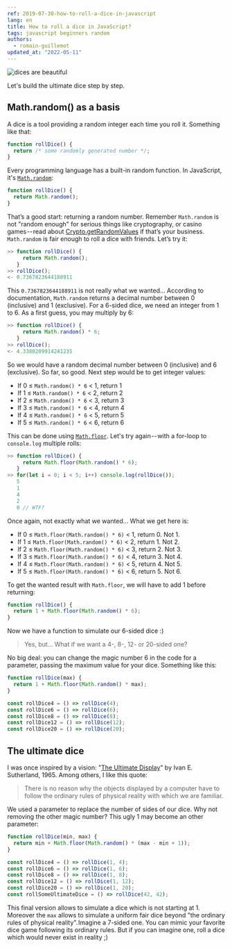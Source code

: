 ```yaml
---
ref: 2019-07-30-how-to-roll-a-dice-in-javascript
lang: en
title: How to roll a dice in JavaScript?
tags: javascript beginners random
authors:
  - romain-guillemot
updated_at: "2022-05-11"
---
```


![dices are beautiful](https://cdn-images-1.medium.com/max/1024/0*yAFHaiCH9sI5cdLe)

Let's build the ultimate dice step by step.<!--more-->

## Math.random() as a basis

A dice is a tool providing a random integer each time you roll it. Something like that:

```js
function rollDice() {
  return /* some randomly generated number */;
}
```

Every programming language has a built-in random function. In JavaScript, it's [`Math.random`](https://developer.mozilla.org/en-US/docs/Web/JavaScript/Reference/Global_Objects/Math/random):

```js
function rollDice() {
  return Math.random();
}
```

That’s a good start: returning a random number. Remember `Math.random` is not "random enough" for serious things like cryptography, or casino games -- read about [Crypto.getRandomValues](https://developer.mozilla.org/en-US/docs/Web/API/Crypto/getRandomValues) if that’s your business. `Math.random` is fair enough to roll a dice with friends. Let’s try it:

```js
>> function rollDice() {
     return Math.random();
   }
>> rollDice();
<- 0.7367823644188911
```

This `0.7367823644188911` is not really what we wanted... According to documentation, `Math.random` returns a decimal number between 0 (inclusive) and 1 (exclusive). For a 6-sided dice, we need an integer from 1 to 6. As a first guess, you may multiply by 6:

```js
>> function rollDice() {
     return Math.random() * 6;
   }
>> rollDice();
<- 4.3380209914241235
```

So we would have a random decimal number between 0 (inclusive) and 6 (exclusive). So far, so good. Next step would be to get integer values:

- If 0 ≤ `Math.random() * 6` < 1, return 1
- If 1 ≤ `Math.random() * 6` < 2, return 2
- If 2 ≤ `Math.random() * 6` < 3, return 3
- If 3 ≤ `Math.random() * 6` < 4, return 4
- If 4 ≤ `Math.random() * 6` < 5, return 5
- If 5 ≤ `Math.random() * 6` < 6, return 6

This can be done using [`Math.floor`](https://developer.mozilla.org/en-US/docs/Web/JavaScript/Reference/Global_Objects/Math/floor). Let's try again -- with a for-loop to `console.log` multiple rolls:

```js
>> function rollDice() {
     return Math.floor(Math.random() * 6);
   }
>> for(let i = 0; i < 5; i++) console.log(rollDice());
   5
   1
   4
   2
   0 // WTF?
```

Once again, not exactly what we wanted... What we get here is:

- If 0 ≤ `Math.floor(Math.random() * 6)` < 1, return 0. Not 1.
- If 1 ≤ `Math.floor(Math.random() * 6)` < 2, return 1. Not 2.
- If 2 ≤ `Math.floor(Math.random() * 6)` < 3, return 2. Not 3.
- If 3 ≤ `Math.floor(Math.random() * 6)` < 4, return 3. Not 4.
- If 4 ≤ `Math.floor(Math.random() * 6)` < 5, return 4. Not 5.
- If 5 ≤ `Math.floor(Math.random() * 6)` < 6, return 5. Not 6.

To get the wanted result with `Math.floor`, we will have to add 1 before returning:

```js
function rollDice() {
  return 1 + Math.floor(Math.random() * 6);
}
```

Now we have a function to simulate our 6-sided dice :)

> Yes, but... What if we want a 4-, 8-, 12- or 20-sided one?

No big deal: you can change the magic number 6 in the code for a parameter, passing the maximum value for your dice. Something like this:

```js
function rollDice(max) {
  return 1 + Math.floor(Math.random() * max);
}

const rollDice4 = () => rollDice(4);
const rollDice6 = () => rollDice(6);
const rollDice8 = () => rollDice(8);
const rollDice12 = () => rollDice(12);
const rollDice20 = () => rollDice(20);
```

## The ultimate dice

I was once inspired by a vision: "[The Ultimate Display](https://www.wired.com/2009/09/augmented-reality-the-ultimate-display-by-ivan-sutherland-1965/)" by Ivan E. Sutherland, 1965. Among others, I like this quote:

> There is no reason why the objects displayed by a computer have to follow the ordinary rules of physical reality with which we are familiar.

We used a parameter to replace the number of sides of our dice. Why not removing the other magic number? This ugly 1 may become an other parameter:

```js
function rollDice(min, max) {
  return min + Math.floor(Math.random() * (max - min + 1));
}

const rollDice4 = () => rollDice(1, 4);
const rollDice6 = () => rollDice(1, 6);
const rollDice8 = () => rollDice(1, 8);
const rollDice12 = () => rollDice(1, 12);
const rollDice20 = () => rollDice(1, 20);
const rollSomeUltimateDice = () => rollDice(42, 42);
```

This final version allows to simulate a dice which is not starting at 1. Moreover the `max` allows to simulate a uniform fair dice beyond "the ordinary rules of physical reality". Imagine a 7-sided one. You can mimic your favorite dice game following its ordinary rules. But if you can imagine one, roll a dice which would never exist in reality ;)
